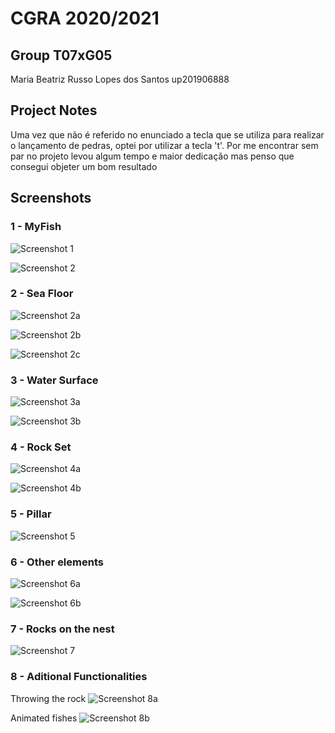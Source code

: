 # CGRA 2020/2021

## Group T07xG05

Maria Beatriz Russo Lopes dos Santos up201906888

## Project Notes
Uma vez que não é referido no enunciado a tecla que se utiliza para realizar o lançamento de pedras, optei por utilizar a tecla 't'.
Por me encontrar sem par no projeto levou algum tempo e maior dedicação mas penso que consegui objeter um bom resultado

## Screenshots

### 1 - MyFish

![Screenshot 1](screenshots/proj-t7g05-1a.png)

![Screenshot 2](screenshots/proj-t7g05-1b.png)


### 2 - Sea Floor

![Screenshot 2a](screenshots/proj-t7g05-2a.png)

![Screenshot 2b](screenshots/proj-t7g05-2b.png)

![Screenshot 2c](screenshots/proj-t7g05-2c.png)

### 3 - Water Surface

![Screenshot 3a](screenshots/proj-t7g05-3a.png)

![Screenshot 3b](screenshots/proj-t7g05-3b.png)

### 4 - Rock Set

![Screenshot 4a](screenshots/proj-t7g05-4a.png)

![Screenshot 4b](screenshots/proj-t7g05-4b.png)

### 5 - Pillar

![Screenshot 5](screenshots/proj-t7g05-5.png)

### 6 - Other elements

![Screenshot 6a](screenshots/proj-t7g05-6a.png)

![Screenshot 6b](screenshots/proj-t7g05-6b.png)

### 7 - Rocks on the nest

![Screenshot 7](screenshots/proj-t7g05-7.png)

### 8 - Aditional Functionalities

Throwing the rock
![Screenshot 8a](screenshots/proj-t7g05-8a.png)

Animated fishes
![Screenshot 8b](screenshots/proj-t7g05-8b.png)